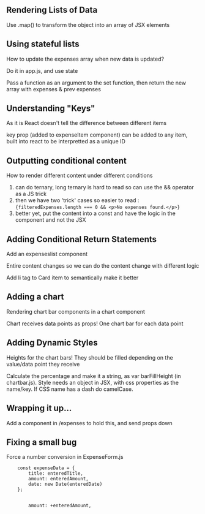 ## Rendering Lists of Data

Use .map() to transform the object into an array of JSX elements


## Using stateful lists

How to update the expenses array when new data is updated?

Do it in app.js, and use state

Pass a function as an argument to the set function, then return the new array with expenses & prev expenses


## Understanding "Keys"

As it is React doesn't tell the difference between different items

key prop (added to expenseItem component) can be added to any item, built into react to be interpretted as a unique ID


## Outputting conditional content

How to render different content under different conditions
1. can do ternary, long ternary is hard to read so can use the && operator as a JS trick
1. then we have two 'trick' cases so easier to read : ``{filteredExpenses.length === 0 && <p>No expenses found.</p>} ``
1. better yet, put the content into a const and have the logic in the component and not the JSX


## Adding Conditional Return Statements

Add an expenseslist component

Entire content changes so we can do the content change with different logic

Add li tag to Card item to semantically make it better


## Adding a chart

Rendering chart bar components in a chart component

Chart receives data points as props! One chart bar for each data point


## Adding Dynamic Styles

Heights for the chart bars! They should be filled depending on the value/data point they receive

Calculate the percentage and make it a string, as var barFillHeight (in chartbar.js). Style needs an object in JSX, with css properties as the name/key. If CSS name has a dash do camelCase.


## Wrapping it up...

Add a component in /expenses to hold this, and send props down


## Fixing a small bug

Force a number conversion in ExpenseForm.js


        const expenseData = {
            title: enteredTitle,
            amount: enteredAmount,
            date: new Date(enteredDate)
        };


            amount: +enteredAmount,